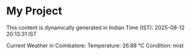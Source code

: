 # My Project

This content is dynamically generated in Indian Time (IST): 2025-08-12 20:13:31 IST


Current Weather in Coimbatore:
Temperature: 26.88 °C
Condition: mist
